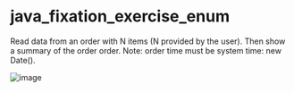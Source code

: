 # java_fixation_exercise_enum

Read data from an order with N items (N provided by the user). Then show a summary of the order order.
Note: order time must be system time: new Date().

![image](https://user-images.githubusercontent.com/56850689/165857538-c4649032-a9ae-45b1-bac8-43734d915bc3.png)


